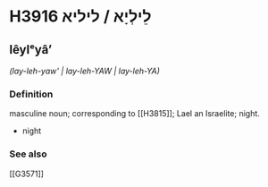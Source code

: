 # H3916 לֵילְיָא / ליליא

## lêylᵉyâʼ

_(lay-leh-yaw' | lay-leh-YAW | lay-leh-YA)_

### Definition

masculine noun; corresponding to [[H3815]]; Lael an Israelite; night.

- night
### See also

[[G3571]]

